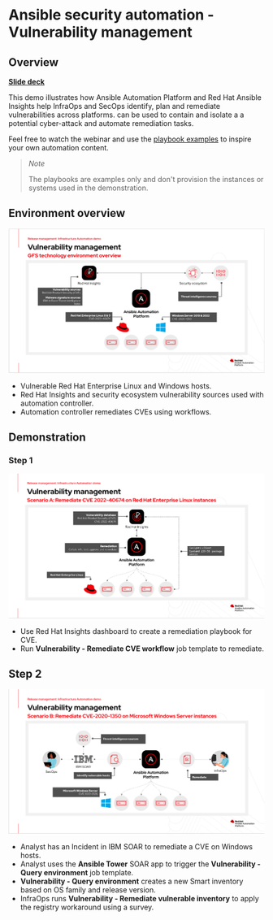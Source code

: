 # Ansible security automation - Vulnerability management

## Overview

[**Slide deck**](../../assets/slides/aap_vulnerability.pdf)


This demo illustrates how Ansible Automation Platform and Red Hat Ansible Insights help InfraOps and SecOps identify, plan and remediate vulnerabilities across platforms. can be used to contain and isolate a a potential cyber-attack and automate remediation tasks.

Feel free to watch the webinar and use the [playbook examples](playbooks) to inspire your own automation content.

>*Note*<p>
> The playbooks are examples only and don't provision the instances or systems used in the demonstration.

## Environment overview

![zta-step1](../../assets/img/vulnerability/env_overview.png)

- Vulnerable Red Hat Enterprise Linux and Windows hosts.
- Red Hat Insights and security ecosystem vulnerability sources used with automation controller.
- Automation controller remediates CVEs using workflows.

## Demonstration

### Step 1

![vuln-step1](../../assets/img/vulnerability/vuln_step1.png)

- Use Red Hat Insights dashboard to create a remediation playbook for CVE.
- Run **Vulnerability - Remediate CVE workflow** job template to remediate.

## Step 2

![vuln-step1](../../assets/img/vulnerability/vuln_step2.png)

- Analyst has an Incident in IBM SOAR to remediate a CVE on Windows hosts.
- Analyst uses the **Ansible Tower** SOAR app to trigger the **Vulnerability - Query environment** job template.
- **Vulnerability - Query environment** creates a new Smart inventory based on OS family and release version.
- InfraOps runs **Vulnerability - Remediate vulnerable inventory** to apply the registry workaround using a survey.
